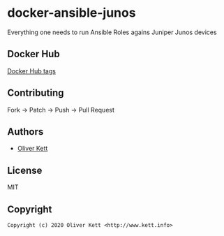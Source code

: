 # docker-ansible-junos
Everything one needs to run Ansible Roles agains Juniper Junos devices

## Docker Hub

[Docker Hub tags](https://hub.docker.com/r/systemheld/ansible-junos/tags/)


## Contributing

Fork -> Patch -> Push -> Pull Request


## Authors

* [Oliver Kett](https://github.com/systemheld)


## License

MIT


## Copyright

```
Copyright (c) 2020 Oliver Kett <http://www.kett.info>
```

